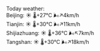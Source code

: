 Today weather:  
Beijing: ☀️   🌡️+27°C 🌬️↗4km/h  
Tianjin: ☀️   🌡️+30°C 🌬️↗11km/h  
Shijiazhuang: ☀️   🌡️+36°C 🌬️↖7km/h  
Tangshan: ☀️   🌡️+30°C 🌬️↗18km/h  
